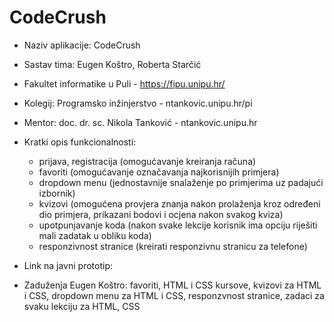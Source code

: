 # CodeCrush
- Naziv aplikacije: CodeCrush
- Sastav tima: Eugen Koštro, Roberta Starčić
- Fakultet informatike u Puli - https://fipu.unipu.hr/
- Kolegij: Programsko inžinjerstvo - ntankovic.unipu.hr/pi

- Mentor: doc. dr. sc. Nikola Tanković - ntankovic.unipu.hr

- Kratki opis funkcionalnosti: 
  - prijava, registracija (omogućavanje kreiranja računa)
  - favoriti (omogućavanje označavanja najkorisnijih primjera)
  - dropdown menu (jednostavnije snalaženje po primjerima uz padajući izbornik)
  - kvizovi (omogućena provjera znanja nakon prolaženja kroz određeni dio primjera, prikazani bodovi i ocjena nakon svakog kviza)
  - upotpunjavanje koda (nakon svake lekcije korisnik ima opciju riješiti mali zadatak u obliku koda)
  - responzivnost stranice (kreirati responzivnu stranicu za telefone)
  
- Link na javni prototip: 
- Zaduženja Eugen Koštro: favoriti, HTML i CSS kursove, kvizovi za HTML i CSS, dropdown menu za HTML i CSS, responzvnost stranice, zadaci za svaku lekciju za HTML, CSS 
